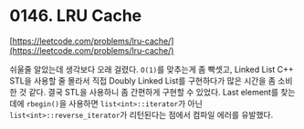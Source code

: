 # 0146. LRU Cache

[https://leetcode.com/problems/lru-cache/](https://leetcode.com/problems/lru-cache/)

쉬울줄 알았는데 생각보다 오래 걸렸다. `O(1)`를 맞추는게 좀 빡셋고, Linked List C++ STL을 사용할 줄 몰라서 직접 Doubly Linked List를 구현하다가 많은 시간을 좀 소비한 것 같다.
결국 STL을 사용하니 좀 간편하게 구현할 수 있었다. Last element를 찾는데에 `rbegin()`을 사용하면 `list<int>::iterator`가 아닌 `list<int>::reverse_iterator`가 리턴된다는 점에서 컴파일 에러를 유발했다.